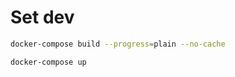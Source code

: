 # Set dev

```bash
docker-compose build --progress=plain --no-cache
```

```bash
docker-compose up
```
